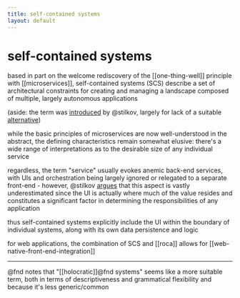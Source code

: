 ```yaml
---
title: self-contained systems
layout: default
---
```


# self-contained systems

based in part on the welcome rediscovery of the [[one-thing-well]] principle
with [[microservices]], self-contained systems (SCS) describe a set of
architectural constraints for creating and managing a landscape composed of
multiple, largely autonomous applications

(aside: the term was
[introduced](https://www.innoq.com/blog/st/2014/11/how-small-should-your-microservice-be/)
by @stilkov, largely for lack of a suitable
[alternative](https://twitter.com/stilkov/status/502488999274225666))

while the basic principles of microservices are now well-understood in the
abstract, the defining characteristics remain somewhat elusive: there's a wide
range of interpretations as to the desirable size of any individual service

regardless, the term "service" usually evokes anemic back-end services, with
UIs and orchestration being largely ignored or relegated to a separate
front-end - however, @stilkov
[argues](http://www.se-radio.net/2014/09/episode-210-stefan-tilkov-on-architecture-and-micro-services/)
that this aspect is vastly underestimated since the UI is actually where much
of the value resides and constitutes a significant factor in determining the
responsibilities of any application

thus self-contained systems explicitly include the UI within the boundary of
individual systems, along with its own data persistence and logic

for web applications, the combination of SCS and [[roca]] allows for
[[web-native-front-end-integration]]

----

@fnd notes that "[[holocratic]]@fnd systems" seems like a more suitable term,
both in terms of descriptiveness and grammatical flexibility and because it's
less generic/common
